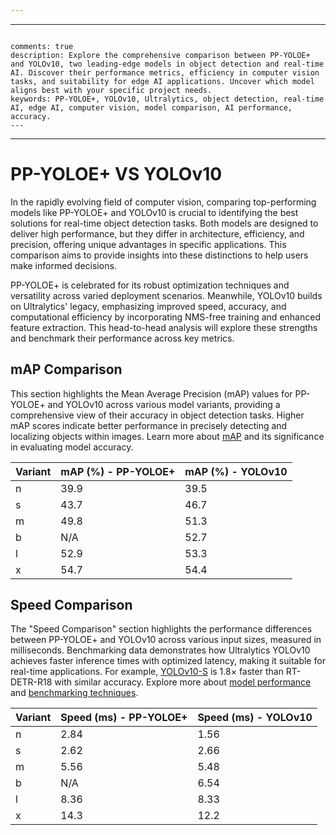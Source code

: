```yaml
---
```
---
```

comments: true
description: Explore the comprehensive comparison between PP-YOLOE+ and YOLOv10, two leading-edge models in object detection and real-time AI. Discover their performance metrics, efficiency in computer vision tasks, and suitability for edge AI applications. Uncover which model aligns best with your specific project needs.
keywords: PP-YOLOE+, YOLOv10, Ultralytics, object detection, real-time AI, edge AI, computer vision, model comparison, AI performance, accuracy.
---
```
---



# PP-YOLOE+ VS YOLOv10

In the rapidly evolving field of computer vision, comparing top-performing models like PP-YOLOE+ and YOLOv10 is crucial to identifying the best solutions for real-time object detection tasks. Both models are designed to deliver high performance, but they differ in architecture, efficiency, and precision, offering unique advantages in specific applications. This comparison aims to provide insights into these distinctions to help users make informed decisions.

PP-YOLOE+ is celebrated for its robust optimization techniques and versatility across varied deployment scenarios. Meanwhile, YOLOv10 builds on Ultralytics' legacy, emphasizing improved speed, accuracy, and computational efficiency by incorporating NMS-free training and enhanced feature extraction. This head-to-head analysis will explore these strengths and benchmark their performance across key metrics.




## mAP Comparison

This section highlights the Mean Average Precision (mAP) values for PP-YOLOE+ and YOLOv10 across various model variants, providing a comprehensive view of their accuracy in object detection tasks. Higher mAP scores indicate better performance in precisely detecting and localizing objects within images. Learn more about [mAP](https://www.ultralytics.com/glossary/mean-average-precision-map) and its significance in evaluating model accuracy.


| Variant | mAP (%) - PP-YOLOE+ | mAP (%) - YOLOv10 |
|---------|--------------------|--------------------|
| n | 39.9 | 39.5 |
| s | 43.7 | 46.7 |
| m | 49.8 | 51.3 |
| b | N/A | 52.7 |
| l | 52.9 | 53.3 |
| x | 54.7 | 54.4 |



## Speed Comparison

The "Speed Comparison" section highlights the performance differences between PP-YOLOE+ and YOLOv10 across various input sizes, measured in milliseconds. Benchmarking data demonstrates how Ultralytics YOLOv10 achieves faster inference times with optimized latency, making it suitable for real-time applications. For example, [YOLOv10-S](https://github.com/ultralytics/assets/releases/download/v8.2.0/yolov10s.pt) is 1.8× faster than RT-DETR-R18 with similar accuracy. Explore more about [model performance](https://docs.ultralytics.com/models/yolov10/) and [benchmarking techniques](https://docs.ultralytics.com/reference/utils/benchmarks/).


| Variant | Speed (ms) - PP-YOLOE+ | Speed (ms) - YOLOv10 |
|---------|-----------------------|-----------------------|
| n | 2.84 | 1.56 |
| s | 2.62 | 2.66 |
| m | 5.56 | 5.48 |
| b | N/A | 6.54 |
| l | 8.36 | 8.33 |
| x | 14.3 | 12.2 |